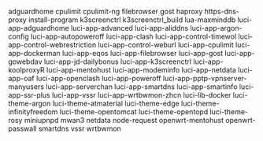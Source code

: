 adguardhome
cpulimit
cpulimit-ng
filebrowser
gost
haproxy
https-dns-proxy
install-program
k3screenctrl
k3screenctrl_build
lua-maxminddb
luci-app-adguardhome
luci-app-advanced
luci-app-aliddns
luci-app-argon-config
luci-app-autopoweroff
luci-app-clash
luci-app-control-timewol
luci-app-control-webrestriction
luci-app-control-weburl
luci-app-cpulimit
luci-app-dockerman
luci-app-eqos
luci-app-filebrowser
luci-app-gost
luci-app-gowebdav
luci-app-jd-dailybonus
luci-app-k3screenctrl
luci-app-koolproxyR
luci-app-mentohust
luci-app-modeminfo
luci-app-netdata
luci-app-oaf
luci-app-openclash
luci-app-poweroff
luci-app-pptp-vpnserver-manyusers
luci-app-serverchan
luci-app-smartdns
luci-app-smartinfo
luci-app-ssr-plus
luci-app-vssr
luci-app-wrtbwmon-zhcn
luci-lib-docker
luci-theme-argon
luci-theme-atmaterial
luci-theme-edge
luci-theme-infinityfreedom
luci-theme-opentomcat
luci-theme-opentopd
luci-theme-rosy
miniupnpd
mwan3
netdata
node-request
openwrt-mentohust
openwrt-passwall
smartdns
vssr
wrtbwmon
